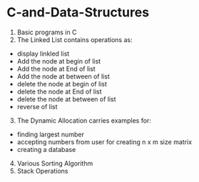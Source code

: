 # C-and-Data-Structures
1. Basic programs in C
2. The Linked List contains operations as:
* display linkled list
* Add the node at begin of list
* Add the node at End of list
* Add the node at between of list
* delete the node at begin of list
* delete the node at End of list
* delete the node at between of list
* reverse of list
3. The Dynamic Allocation carries examples for:
* finding largest number
* accepting numbers from user for creating n x m size matrix
* creating a database
4. Various Sorting Algorithm
5. Stack Operations

